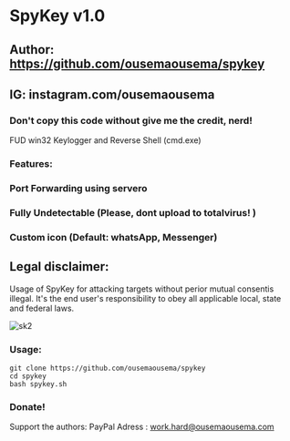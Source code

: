 # SpyKey v1.0
## Author: https://github.com/ousemaousema/spykey
## IG: instagram.com/ousemaousema

### Don't copy this code without give me the credit, nerd!
FUD win32 Keylogger and Reverse Shell (cmd.exe)

### Features:
### Port Forwarding using servero
### Fully Undetectable (Please, dont upload to totalvirus! )
### Custom icon (Default: whatsApp, Messenger)

## Legal disclaimer:
Usage of SpyKey for attacking targets without perior mutual consentis illegal. It's the end user's responsibility to obey all  applicable local, state and federal laws.

![sk2](https://user-images.githubusercontent.com/34893261/44316625-f8735d00-a402-11e8-8cfa-d13cfb6eaa24.png)


### Usage:
```
git clone https://github.com/ousemaousema/spykey
cd spykey
bash spykey.sh
```

### Donate!
Support the authors:
PayPal Adress : work.hard@ousemaousema.com

